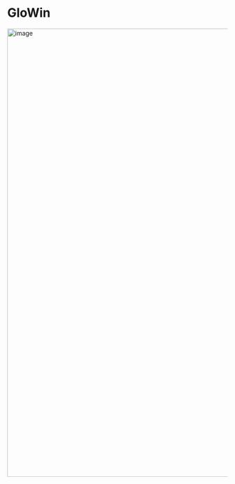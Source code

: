 # GloWin

<img width="1536" height="1024" alt="image" src="https://github.com/user-attachments/assets/377672f9-d792-49d1-b615-29e07e6f4afb" />
